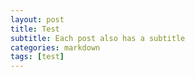 ```yaml
---
layout: post
title: Test 
subtitle: Each post also has a subtitle
categories: markdown
tags: [test]
---
```


